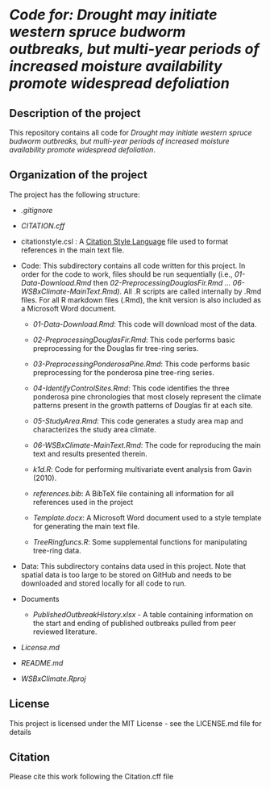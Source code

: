 # *Code for: Drought may initiate western spruce budworm outbreaks, but multi-year periods of increased moisture availability promote widespread defoliation*

## Description of the project

This repository contains all code for *Drought may initiate western spruce budworm outbreaks, but multi-year periods of increased moisture availability promote widespread defoliation*.

## Organization of the project

The project has the following structure:

-   *.gitignore*

-   *CITATION.cff*

-   citationstyle.csl : A [Citation Style Language](https://citationstyles.org/) file used to format references in the main text file.

-   Code: This subdirectory contains all code written for this project. In order for the code to work, files should be run sequentially (i.e., *01-Data-Download.Rmd* then *02-PreprocessingDouglasFir.Rmd ... 06-WSBxClimate-MainText.Rmd).* All .R scripts are called internally by .Rmd files. For all R markdown files (.Rmd), the knit version is also included as a Microsoft Word document.

    -   *01-Data-Download.Rmd*: This code will download most of the data.

    -   *02-PreprocessingDouglasFir.Rmd*: This code performs basic preprocessing for the Douglas fir tree-ring series.

    -   *03-PreprocessingPonderosaPine.Rmd*: This code performs basic preprocessing for the ponderosa pine tree-ring series.

    -   *04-IdentifyControlSites.Rmd*: This code identifies the three ponderosa pine chronologies that most closely represent the climate patterns present in the growth patterns of Douglas fir at each site.

    -   *05-StudyArea.Rmd*: This code generates a study area map and characterizes the study area climate.

    -   *06-WSBxClimate-MainText.Rmd*: The code for reproducing the main text and results presented therein.

    -   *k1d.R*: Code for performing multivariate event analysis from Gavin (2010).

    -   *references.bib*: A BibTeX file containing all information for all references used in the project

    -   *Template.docx*: A Microsoft Word document used to a style template for generating the main text file.

    -   *TreeRingfuncs.R*: Some supplemental functions for manipulating tree-ring data.

-   Data: This subdirectory contains data used in this project. Note that spatial data is too large to be stored on GitHub and needs to be downloaded and stored locally for all code to run.

-   Documents

    -   *PublishedOutbreakHistory.xlsx* - A table containing information on the start and ending of published outbreaks pulled from peer reviewed literature.

-   *License.md*

-   *README.md*

-   *WSBxClimate.Rproj*

## License

This project is licensed under the MIT License - see the LICENSE.md file for details

## Citation

Please cite this work following the Citation.cff file
